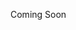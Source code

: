 <webui-data data-page-title="User Management" data-page-subtitle=""></webui-data>

<webui-quote theme="warning">
Coming Soon
</webui-quote>
